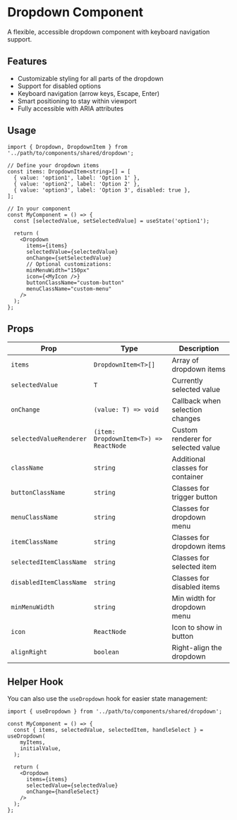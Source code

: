 # Dropdown Component

A flexible, accessible dropdown component with keyboard navigation support.

## Features

- Customizable styling for all parts of the dropdown
- Support for disabled options
- Keyboard navigation (arrow keys, Escape, Enter)
- Smart positioning to stay within viewport
- Fully accessible with ARIA attributes

## Usage

```tsx
import { Dropdown, DropdownItem } from '../path/to/components/shared/dropdown';

// Define your dropdown items
const items: DropdownItem<string>[] = [
  { value: 'option1', label: 'Option 1' },
  { value: 'option2', label: 'Option 2' },
  { value: 'option3', label: 'Option 3', disabled: true },
];

// In your component
const MyComponent = () => {
  const [selectedValue, setSelectedValue] = useState('option1');

  return (
    <Dropdown
      items={items}
      selectedValue={selectedValue}
      onChange={setSelectedValue}
      // Optional customizations:
      minMenuWidth="150px"
      icon={<MyIcon />}
      buttonClassName="custom-button"
      menuClassName="custom-menu"
    />
  );
};
```

## Props

| Prop                    | Type                                   | Description                        |
| ----------------------- | -------------------------------------- | ---------------------------------- |
| `items`                 | `DropdownItem<T>[]`                    | Array of dropdown items            |
| `selectedValue`         | `T`                                    | Currently selected value           |
| `onChange`              | `(value: T) => void`                   | Callback when selection changes    |
| `selectedValueRenderer` | `(item: DropdownItem<T>) => ReactNode` | Custom renderer for selected value |
| `className`             | `string`                               | Additional classes for container   |
| `buttonClassName`       | `string`                               | Classes for trigger button         |
| `menuClassName`         | `string`                               | Classes for dropdown menu          |
| `itemClassName`         | `string`                               | Classes for dropdown items         |
| `selectedItemClassName` | `string`                               | Classes for selected item          |
| `disabledItemClassName` | `string`                               | Classes for disabled items         |
| `minMenuWidth`          | `string`                               | Min width for dropdown menu        |
| `icon`                  | `ReactNode`                            | Icon to show in button             |
| `alignRight`            | `boolean`                              | Right-align the dropdown           |

## Helper Hook

You can also use the `useDropdown` hook for easier state management:

```tsx
import { useDropdown } from '../path/to/components/shared/dropdown';

const MyComponent = () => {
  const { items, selectedValue, selectedItem, handleSelect } = useDropdown(
    myItems,
    initialValue,
  );

  return (
    <Dropdown
      items={items}
      selectedValue={selectedValue}
      onChange={handleSelect}
    />
  );
};
```
